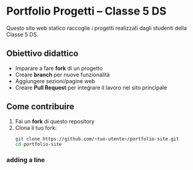 # Portfolio Progetti – Classe 5 DS

Questo sito web statico raccoglie i progetti realizzati dagli studenti della Classe 5 DS.

## Obiettivo didattico
- Imparare a fare **fork** di un progetto
- Creare **branch** per nuove funzionalità
- Aggiungere sezioni/pagine web
- Creare **Pull Request** per integrare il lavoro nel sito principale

## Come contribuire
1. Fai un **fork** di questo repository
2. Clona il tuo fork:
   ```bash
   git clone https://github.com/<tuo-utente>/portfolio-site.git
   cd portfolio-site

### adding a line

